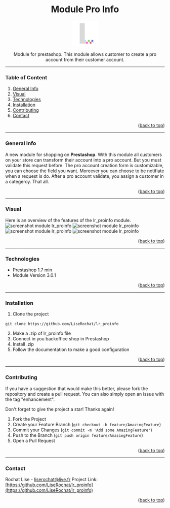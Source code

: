 <div id="top"></div>

<div align="center">
  <h1> Module Pro Info </h1>
  <a href="https://github.com/LiseRochat/lr_proinfo/">
    <img src="lr_proinfo/logo.png" alt="Logo" width="80" height="80">
  </a>
  <p>Module for prestashop. This module allows customer to create a pro account from their customer account.</p>
</div>

***

### Table of Content
1. [General Info](#general-info)
3. [Visual](#visual)
4. [Technologies](#technologies)
5. [Installation](#installation)
6. [Contributing](#contributing)
7. [Contact](#contact)

<p align="right">(<a href="#top">back to top</a>)</p>

***

### General Info
A new module for shopping on **Prestashop**.
With this module all customers on your store can transform their account into a pro account. But you must validate this request before.
The pro account creation form is customizable, you can choose the field you want. Moreever you can choose to be notifiate when a request is do. 
After a pro account validate, you assign a customer in a categeroy. That all. 

<p align="right">(<a href="#top">back to top</a>)</p>

***

### Visual
Here is an overview of the features of the lr_proinfo module. </br>
<img src="lr_proinfo/img/screenshot01.png" alt="screenshot module lr_proinfo" width="80" height="80">
<img src="lr_proinfo/img/screenshot02.png" alt="screenshot module lr_proinfo" width="80" height="80">
<img src="lr_proinfo/img/screenshot03.png" alt="screenshot module lr_proinfo" width="80" height="80">
<img src="lr_proinfo/img/screenshot04.png" alt="screenshot module lr_proinfo" width="80" height="80">

<p align="right">(<a href="#top">back to top</a>)</p>

***

### Technologies
- Prestashop 1.7 min
- Module Version 3.0.1
<p align="right">(<a href="#top">back to top</a>)</p>

***

### Installation

1. Clone the project
```
git clone https://github.com/LiseRochat/lr_proinfo
```
2. Make a .zip of lr_proinfo file
3. Connect in you backoffice shop in Prestashop
4. Install .zip
5. Follow the documentation to make a good configuration 

<p align="right">(<a href="#top">back to top</a>)</p>

***

### Contributing
If you have a suggestion that would make this better, please fork the repository and create a pull request. You can also simply open an issue with the tag "enhancement".

Don't forget to give the project a star! Thanks again!

1. Fork the Project
2. Create your Feature Branch (`git checkout -b feature/AmazingFeature`)
3. Commit your Changes (`git commit -m 'Add some AmazingFeature'`)
4. Push to the Branch (`git push origin feature/AmazingFeature`)
5. Open a Pull Request

<p align="right">(<a href="#top">back to top</a>)</p>

***

### Contact 
Rochat Lise - liserochat@live.fr
Project Link: [https://github.com/LiseRochat/lr_proinfo](https://github.com/LiseRochat/lr_proinfo)

<p align="right">(<a href="#top">back to top</a>)</p>



